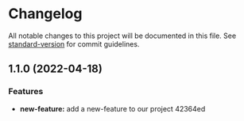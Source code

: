 # Changelog

All notable changes to this project will be documented in this file. See [standard-version](https://github.com/conventional-changelog/standard-version) for commit guidelines.

## 1.1.0 (2022-04-18)


### Features

* **new-feature:** add a new-feature to our project 42364ed
